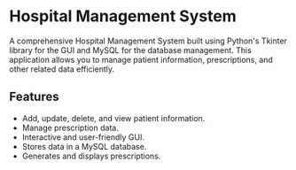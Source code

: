 # Hospital Management System
A comprehensive Hospital Management System built using Python's Tkinter library for the GUI and MySQL for the database management. This application allows you to manage patient information, prescriptions, and other related data efficiently.

## Features
- Add, update, delete, and view patient information.
- Manage prescription data.
- Interactive and user-friendly GUI.
- Stores data in a MySQL database.
- Generates and displays prescriptions.
